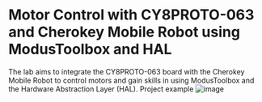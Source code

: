 # Motor Control with CY8PROTO-063 and Cherokey Mobile Robot using ModusToolbox and HAL
The lab aims to integrate the CY8PROTO-063 board with the Cherokey Mobile Robot to control motors and gain skills in using ModusToolbox and the Hardware Abstraction Layer (HAL).
Project example 
![image](https://github.com/YrSk-tech/IoT-robotics/assets/32609324/1a8cbee0-2006-49e2-912d-92f487e3310c)


